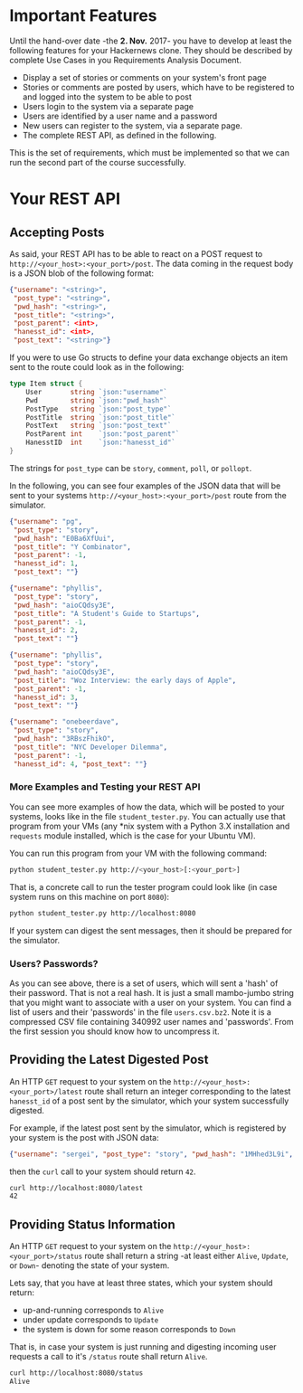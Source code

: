 # Important Features

Until the hand-over date -the **2. Nov.** 2017- you have to develop at least the following features for your Hackernews clone. They should be described by complete Use Cases in you Requirements Analysis Document. 

  * Display a set of stories or comments on your system's front page
  * Stories or comments are posted by users, which have to be registered to and logged into the system to be able to post
  * Users login to the system via a separate page
  * Users are identified by a user name and a password
  * New users can register to the system, via a separate page.
  * The complete REST API, as defined in the following.

This is the set of requirements, which must be implemented so that we can run the second part of the course successfully.


# Your REST API

## Accepting Posts

As said, your REST API has to be able to react on a POST request to `http://<your_host>:<your_port>/post`. The data coming in the request body is a JSON blob of the following format:

```json
{"username": "<string>", 
 "post_type": "<string>", 
 "pwd_hash": "<string>", 
 "post_title": "<string>", 
 "post_parent": <int>, 
 "hanesst_id": <int>, 
 "post_text": "<string>"}
```

If you were to use Go structs to define your data exchange objects an item sent to the route could look as in the following:

```Go
type Item struct {
    User       string `json:"username"`
    Pwd        string `json:"pwd_hash"`
    PostType   string `json:"post_type"`
    PostTitle  string `json:"post_title"`
    PostText   string `json:"post_text"`
    PostParent int    `json:"post_parent"`
    HanesstID  int    `json:"hanesst_id"`
}
```

The strings for `post_type` can be `story`, `comment`, `poll`, or `pollopt`.

In the following, you can see four examples of the JSON data that will be sent to your systems `http://<your_host>:<your_port>/post` route from the simulator.

```json
{"username": "pg", 
 "post_type": "story", 
 "pwd_hash": "E0Ba6XfUui", 
 "post_title": "Y Combinator", 
 "post_parent": -1, 
 "hanesst_id": 1, 
 "post_text": ""}
```

```json
{"username": "phyllis", 
 "post_type": "story", 
 "pwd_hash": "aioCQdsy3E", 
 "post_title": "A Student's Guide to Startups", 
 "post_parent": -1, 
 "hanesst_id": 2, 
 "post_text": ""}
```

```json
{"username": "phyllis", 
 "post_type": "story", 
 "pwd_hash": "aioCQdsy3E", 
 "post_title": "Woz Interview: the early days of Apple", 
 "post_parent": -1, 
 "hanesst_id": 3, 
 "post_text": ""}
```

```json
{"username": "onebeerdave", 
 "post_type": "story", 
 "pwd_hash": "3RBszFhikO", 
 "post_title": "NYC Developer Dilemma", 
 "post_parent": -1, 
 "hanesst_id": 4, "post_text": ""}
```


### More Examples and Testing your REST API

You can see more examples of how the data, which will be posted to your systems, looks like in the file `student_tester.py`. You can actually use that program from your VMs (any \*nix system with a Python 3.X installation and `requests` module installed, which is the case for your Ubuntu VM).

You can run this program from your VM with the following command:

```bash
python student_tester.py http://<your_host>[:<your_port>]
```

That is, a concrete call to run the tester program could look like (in case system runs on this machine on port `8080`):

```bash
python student_tester.py http://localhost:8080
```

If your system can digest the sent messages, then it should be prepared for the simulator.


### Users? Passwords?

As you can see above, there is a set of users, which will sent a 'hash' of their password. That is not a real hash. It is just a small mambo-jumbo string that you might want to associate with a user on your system. You can find a list of users and their 'passwords' in the file `users.csv.bz2`. Note it is a compressed CSV file containing 340992 user names and 'passwords'. From the first session you should know how to uncompress it.




## Providing the Latest Digested Post

An HTTP `GET` request to your system on the `http://<your_host>:<your_port>/latest` route shall return an integer corresponding to the latest `hanesst_id` of a post sent by the simulator, which your system successfully digested.

For example, if the latest post sent by the simulator, which is registered by your system is the post with JSON data:

```json
{"username": "sergei", "post_type": "story", "pwd_hash": "1MHhed3L9i", "post_title": "An alternative to VC: &#34;Selling In&#34;", "post_parent": -1, "hanesst_id": 42, "post_text": ""}
```

then the `curl` call to your system should return `42`.

```bash
curl http://localhost:8080/latest
42
```


## Providing Status Information

An HTTP `GET` request to your system on the `http://<your_host>:<your_port>/status` route shall return a string -at least either `Alive`, `Update`, or `Down`- denoting the state of your system.

Lets say, that you have at least three states, which your system should return:

  * up-and-running corresponds to `Alive`
  * under update corresponds to `Update`
  * the system is down for some reason corresponds to `Down`


That is, in case your system is just running and digesting incoming user requests a call to it's `/status` route shall return `Alive`.

```bash
curl http://localhost:8080/status
Alive
```

